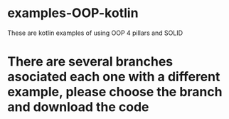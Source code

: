 # examples-OOP-kotlin
These are kotlin examples of using OOP 4 pillars and SOLID

# There are several branches asociated each one with a different example, please choose the branch and download the code
